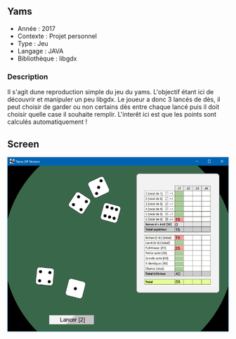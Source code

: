## Yams

* Année : 2017
* Contexte : Projet personnel
* Type : Jeu
* Langage  : JAVA
* Bibliothèque : libgdx


### Description

Il s'agit dune reproduction simple du jeu du yams. L'objectif étant ici de découvrir et manipuler un peu libgdx. Le joueur a donc 3 lancés de dès, il peut choisir de garder ou non certains dès entre chaque lancé puis il doit choisir quelle case il souhaite remplir. L'interêt ici est que les points sont calculés automatiquement !

## Screen


![Screen](https://github.com/E3GE/Yams/blob/master/screen/screen.png "screen")

